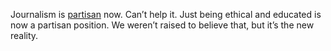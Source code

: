 Journalism is <a href="https://twitter.com/lourdesgnavarro/status/1221116177017196546">partisan</a> now. Can’t help it. Just being ethical and educated is now a partisan position. We weren’t raised to believe that, but it’s the new reality.
